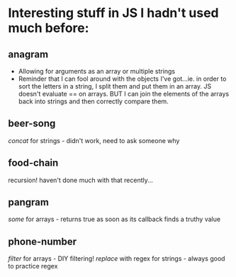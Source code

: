 # Interesting stuff in JS I hadn't used much before:

## anagram
 - Allowing for arguments as an array or multiple strings
 - Reminder that I can fool around with the objects I've got...ie. in order to sort the letters in a string, I split them and put them in an array. JS doesn't evaluate == on arrays. BUT I can join the elements of the arrays back into strings and then correctly compare them. 

## beer-song
*concat* for strings - didn't work, need to ask someone why

## food-chain
recursion! haven't done much with that recently...

## pangram 
*some* for arrays - returns true as soon as its callback finds a truthy value

## phone-number
*filter* for arrays - DIY filtering!
*replace* with regex for strings - always good to practice regex
